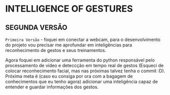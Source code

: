 # INTELLIGENCE OF GESTURES
## SEGUNDA VERSÃO
`Primeira Versão` - foquei em conectar a webcam, para o desenvolvimento do projeto vou precisar me aprofundar em inteligências para reconhecimento de gestos e seus treinamentos.

Agora foquei em adicionar uma ferramenta do python responsável pelo processamento de vídeo e deteccção em tempo real de gestos (Esqueci de colocar reconhecimento facial, mas nas próximas talvez tenha o commit :D). Próxima meta é (caso eu consiga por ora com a bagagem de conhecimentos que eu tenho agora) adicionar uma inteligência capaz de entender e guardar informações dos gestos.